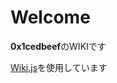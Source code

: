 <!-- TITLE: Home -->
<!-- SUBTITLE: A quick summary of Home -->

# Welcome

**0x1cedbeef**のWIKIです

[Wiki.js](https://wiki.js.org/)を使用しています